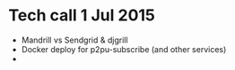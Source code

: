 # Tech call 1 Jul 2015

*   Mandrill vs Sendgrid & djgrill
*   Docker deploy for p2pu-subscribe (and other services)
*